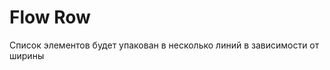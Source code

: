 Flow Row
===================

Список элементов будет упакован в несколько линий в зависимости от ширины